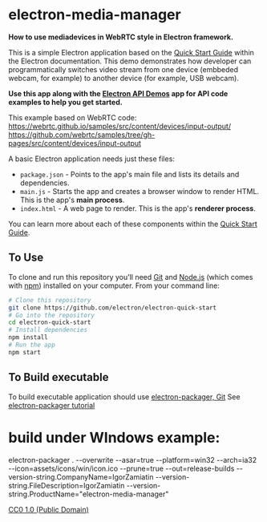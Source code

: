 # electron-media-manager

**How to use mediadevices in WebRTC style in Electron framework.**

This is a simple Electron application based on the [Quick Start Guide](http://electron.atom.io/docs/tutorial/quick-start) within the Electron documentation.
This demo demonstrates how developer can programmatically switches video stream from one device (embbeded webcam, for example) to another
device (for example, USB webcam). 

**Use this app along with the [Electron API Demos](http://electron.atom.io/#get-started) app for API code examples to help you get started.**

This example based on WebRTC code:
https://webrtc.github.io/samples/src/content/devices/input-output/
https://github.com/webrtc/samples/tree/gh-pages/src/content/devices/input-output

A basic Electron application needs just these files:

- `package.json` - Points to the app's main file and lists its details and dependencies.
- `main.js` - Starts the app and creates a browser window to render HTML. This is the app's **main process**.
- `index.html` - A web page to render. This is the app's **renderer process**.

You can learn more about each of these components within the [Quick Start Guide](http://electron.atom.io/docs/tutorial/quick-start).

## To Use

To clone and run this repository you'll need [Git](https://git-scm.com) and [Node.js](https://nodejs.org/en/download/) (which comes with [npm](http://npmjs.com)) installed on your computer. From your command line:

```bash
# Clone this repository
git clone https://github.com/electron/electron-quick-start
# Go into the repository
cd electron-quick-start
# Install dependencies
npm install
# Run the app
npm start
```

## To Build executable
To build executable application should use [electron-packager, Git](https://github.com/electron-userland/electron-packager)
See [electron-packager tutorial](https://www.christianengvall.se/electron-packager-tutorial/)

# build under WIndows example:
electron-packager . --overwrite --asar=true --platform=win32 --arch=ia32 --icon=assets/icons/win/icon.ico --prune=true --out=release-builds --version-string.CompanyName=IgorZamiatin --version-string.FileDescription=IgorZamiatin --version-string.ProductName="electron-media-manager"

[CC0 1.0 (Public Domain)](LICENSE.md)

